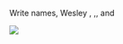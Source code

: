 <html>
  <p>Write names, Wesley , ,, and </p>
  <img src="https://i.redd.it/e40yugqugjn21.png">
</html>
